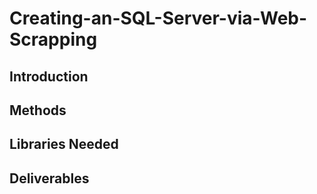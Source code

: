 # Creating-an-SQL-Server-via-Web-Scrapping
## Introduction
## Methods
## Libraries Needed
## Deliverables